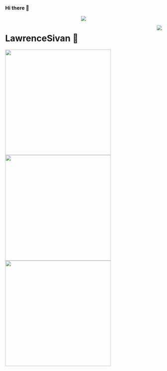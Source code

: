 ### Hi there 👋

<!--
**LawrenceSivan/LawrenceSivan** is a ✨ _special_ ✨ repository because its `README.md` (this file) appears on your GitHub profile.

Here are some ideas to get you started:

- 🔭 I’m currently working on ...
- 🌱 I’m currently learning ...
- 👯 I’m looking to collaborate on ...
- 🤔 I’m looking for help with ...
- 💬 Ask me about ...
- 📫 How to reach me: ...
- 😄 Pronouns: ...
- ⚡ Fun fact: ...
-->

<a href="https://github.com/LawrenceSivan">

  <p align="center">
    <img src="https://github-profile-trophy.vercel.app/?username=LawrenceSivan&column=7&theme=onedark"/>
  </p>

</a>

<a href="#">
  <img align="right" src="https://metrics.lecoq.io/LawrenceSivan?template=terminal" />
</a>

# LawrenceSivan 🌝

<img width="340px" src="https://github-readme-stats.vercel.app/api?username=LawrenceSivan&theme=vue-dark&count_private=true&show_icons=true">
<img width="340px" src="https://github-readme-stats.vercel.app/api/top-langs/?username=LawrenceSivan&theme=vue-dark&layout=compact">
<img width="340px" src="https://github-readme-stats.vercel.app/api/pin/?username=LawrenceSivan&repo=my-now-blog&theme=dark">
